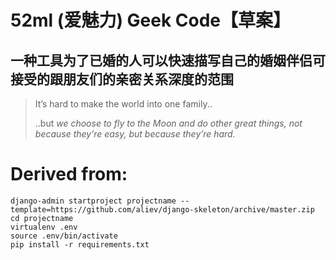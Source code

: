 # 52ml (爱魅力) Geek Code【草案】

## 一种工具为了已婚的人可以快速描写自己的婚姻伴侣可接受的跟朋友们的亲密关系深度的范围

> It’s hard to make the world into one family..
>
> ..but _we choose to fly to the Moon and do other great things,_
> _not because they’re easy, but because they’re hard._

# Derived from:

```
django-admin startproject projectname --template=https://github.com/aliev/django-skeleton/archive/master.zip
cd projectname
virtualenv .env
source .env/bin/activate
pip install -r requirements.txt
```

